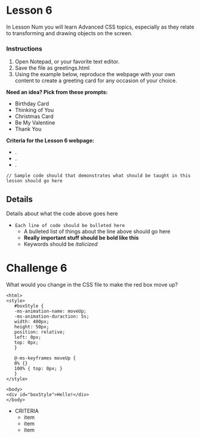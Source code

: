 # Lesson 6

In Lesson Num you will learn Advanced CSS topics, especially as they relate to transforming and drawing objects on the screen.

### Instructions
1. Open Notepad, or your favorite text editor.
2. Save the file as greetings.html
3. Using the example below, reproduce the webpage with your own content to create a greeting card for any occasion of your choice.

**Need an idea?  Pick from these prompts:**
* Birthday Card
* Thinking of You
* Christmas Card
* Be My Valentine
* Thank You

**Criteria for the Lesson 6 webpage:**
* .
* .
* .

```HTML5
// Sample code should that demonstrates what should be taught in this lesson should go here
```

## Details
Details about what the code above goes here

* `Each line of code should be bulleted here`
    * A bulleted list of things about the line above should go here
    * **Really important stuff should be bold like this**
    * Keywords should be *italicized*


# Challenge 6

What would you change in the CSS file to make the red box move up?

```HTML5
<html>
<style>
   #boxStyle {
   -ms-animation-name: moveUp;
   -ms-animation-duraction: 5s;
   width: 400px;
   height: 50px;
   position: relative;
   left: 0px;
   top: 0px;
   }
   
   @-ms-keyframes moveUp {
   0% {}
   100% { top: 0px; }
   }
</style>

<body>
<div id="boxStyle">Hello!</div>
</body>
```

* CRITERIA
    * item
    * item
    * item
